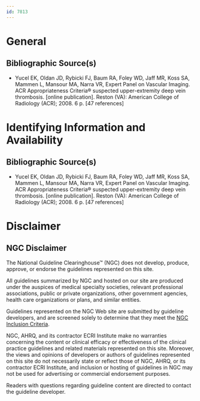 ```yaml
---
id: 7813
---
```


# General

## Bibliographic Source(s)

- Yucel EK, Oldan JD, Rybicki FJ, Baum RA, Foley WD, Jaff MR, Koss SA, Mammen L, Mansour MA, Narra VR, Expert Panel on Vascular Imaging. ACR Appropriateness Criteria® suspected upper-extremity deep vein thrombosis. [online publication]. Reston (VA): American College of Radiology (ACR); 2008. 6 p. [47 references]

# Identifying Information and Availability

## Bibliographic Source(s)

- Yucel EK, Oldan JD, Rybicki FJ, Baum RA, Foley WD, Jaff MR, Koss SA, Mammen L, Mansour MA, Narra VR, Expert Panel on Vascular Imaging. ACR Appropriateness Criteria® suspected upper-extremity deep vein thrombosis. [online publication]. Reston (VA): American College of Radiology (ACR); 2008. 6 p. [47 references]

# Disclaimer

## NGC Disclaimer

The National Guideline Clearinghouse™ (NGC) does not develop, produce, approve, or endorse the guidelines represented on this site.

All guidelines summarized by NGC and hosted on our site are produced under the auspices of medical specialty societies, relevant professional associations, public or private organizations, other government agencies, health care organizations or plans, and similar entities.

Guidelines represented on the NGC Web site are submitted by guideline developers, and are screened solely to determine that they meet the [NGC Inclusion Criteria](/help-and-about/summaries/inclusion-criteria).

NGC, AHRQ, and its contractor ECRI Institute make no warranties concerning the content or clinical efficacy or effectiveness of the clinical practice guidelines and related materials represented on this site. Moreover, the views and opinions of developers or authors of guidelines represented on this site do not necessarily state or reflect those of NGC, AHRQ, or its contractor ECRI Institute, and inclusion or hosting of guidelines in NGC may not be used for advertising or commercial endorsement purposes.

Readers with questions regarding guideline content are directed to contact the guideline developer.

